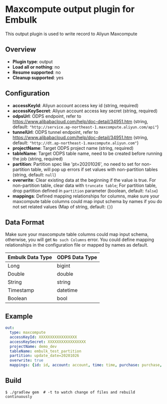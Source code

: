# Maxcompute output plugin for Embulk

This output plugin is used to write record to Aliyun Maxcompute

## Overview

* **Plugin type**: output
* **Load all or nothing**: no
* **Resume supported**: no
* **Cleanup supported**: yes

## Configuration

- **accessKeyId**: Aliyun account access key id (string, required)
- **accessKeySecret**: Aliyun account access key secret (string, required)
- **odpsUrl**: ODPS endpoint, refer to https://www.alibabacloud.com/help/doc-detail/34951.htm (string, default: `"http://service.ap-northeast-1.maxcompute.aliyun.com/api"`)
- **tunnelUrl**: ODPS tunnel endpoint, refer to https://www.alibabacloud.com/help/doc-detail/34951.htm (string, default: `"http://dt.ap-northeast-1.maxcompute.aliyun.com"`)
- **projectName**: Target ODPS project name (string, required)
- **tableName**: Target ODPS table name, need to be created before running the job (string, required)
- **partition**: Partition spec like 'pt=20201026', no need to set for non-partition table, will pop up errors if set values with non-partition tables (string, default: `null`)
- **overwrite**: Clear existing data at the beginning if the value is true. For non-partition table, clear data with `truncate table`; For partition table, drop partition defined in `partition` parameter (boolean, default: `false`)
- **mappings**: Defined mapping relationships for columns, make sure your maxcompute table columns could map input schema by names if you do not set related values (Map of string, default: `{}`)

## Data Format
Make sure your maxcompute table columns could map input schema, otherwise, you will get `No such Columns` error.
You could define mapping relationships in the configuration file or mapped by names as default.

| Embulk Data Type | ODPS Data Type    |
| --------         | ----- |
| Long             |bigint |
| Double           |double |
| String           |string |
| Timestamp        |datetime |
| Boolean          |bool |

## Example

```yaml
out:
  type: maxcompute
  accessKeyId: XXXXXXXXXXXXXXXXX
  accessKeySecret: XXXXXXXXXXXXXXXXX
  projectName: demo_dev
  tableName: embulk_test_partition
  partition: update_date=20201026
  overwrite: true
  mappings: {id: id, account: account, time: time, purchase: purchase, comments: comments}
```


## Build

```
$ ./gradlew gem  # -t to watch change of files and rebuild continuously
```
